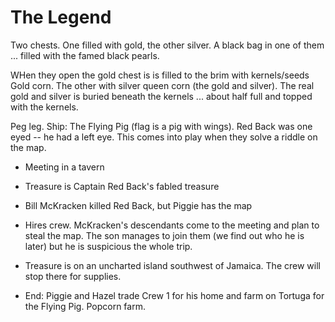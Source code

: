 # The Legend

Two chests. One filled with gold, the other silver. A black bag in one of them ... filled with the famed black pearls.

WHen they open the gold chest is is filled to the brim with kernels/seeds <??> Gold corn. The other with silver queen corn (the gold and silver). The real gold and silver is buried beneath the kernels ... about half full and topped with the kernels.

Peg leg. Ship: The Flying Pig (flag is a pig with wings). Red Back was one eyed -- he had a left
eye. This comes into play when they solve a riddle on the map.

  - Meeting in a tavern
  - Treasure is Captain Red Back's fabled treasure
  - Bill McKracken killed Red Back, but Piggie has the map
  - Hires crew. McKracken's descendants come to the meeting and plan to steal the map. The son manages
    to join them (we find out who he is later) but he is suspicious the whole trip.
  
  - Treasure is on an uncharted island southwest of Jamaica. The crew will stop there for supplies.
  
  - End: Piggie and Hazel trade Crew 1 for his home and farm on Tortuga for the Flying Pig. Popcorn farm.
